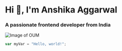 # Hi 👋, I'm Anshika Aggarwal
### A passionate frontend developer from India
![Image of OUM](https://static.vecteezy.com/system/resources/previews/021/924/807/large_2x/om-symbol-hindu-images-beautiful-artwork-generative-ai-photo.jpg)
``` js
var myVar = "Hello, world!";
```
